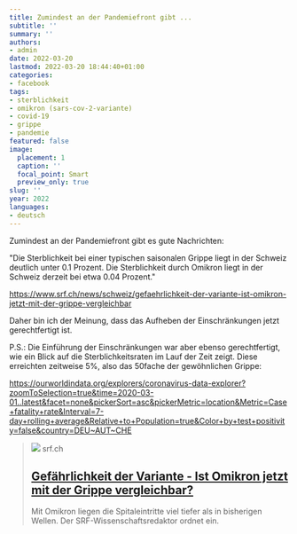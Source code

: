 ```yaml
---
title: Zumindest an der Pandemiefront gibt ...
subtitle: ''
summary: ''
authors:
- admin
date: 2022-03-20
lastmod: 2022-03-20 18:44:40+01:00
categories:
- facebook
tags:
- sterblichkeit
- omikron (sars-cov-2-variante)
- covid-19
- grippe
- pandemie
featured: false
image:
  placement: 1
  caption: ''
  focal_point: Smart
  preview_only: true
slug: ''
year: 2022
languages:
- deutsch
---
```


Zumindest an der Pandemiefront gibt es gute Nachrichten:

"Die Sterblichkeit bei einer typischen saisonalen Grippe liegt in der Schweiz deutlich unter 0.1 Prozent. Die Sterblichkeit durch Omikron liegt in der Schweiz derzeit bei etwa 0.04 Prozent."

https://www.srf.ch/news/schweiz/gefaehrlichkeit-der-variante-ist-omikron-jetzt-mit-der-grippe-vergleichbar

Daher bin ich der Meinung, dass das Aufheben der Einschränkungen jetzt gerechtfertigt ist. 

P.S.: Die Einführung der Einschränkungen war aber ebenso gerechtfertigt, wie ein Blick auf die Sterblichkeitsraten im Lauf der Zeit zeigt. Diese erreichten zeitweise 5%, also das 50fache der gewöhnlichen Grippe:

https://ourworldindata.org/explorers/coronavirus-data-explorer?zoomToSelection=true&time=2020-03-01..latest&facet=none&pickerSort=asc&pickerMetric=location&Metric=Case+fatality+rate&Interval=7-day+rolling+average&Relative+to+Population=true&Color+by+test+positivity=false&country=DEU~AUT~CHE
> [![](https://www.srf.ch/static/cms/images/branded_srf_news/2c260f.jpg)](https://www.srf.ch/news/schweiz/gefaehrlichkeit-der-variante-ist-omikron-jetzt-mit-der-grippe-vergleichbar)
> srf.ch
> ## [Gefährlichkeit der Variante - Ist Omikron jetzt mit der Grippe vergleichbar?](https://www.srf.ch/news/schweiz/gefaehrlichkeit-der-variante-ist-omikron-jetzt-mit-der-grippe-vergleichbar)
>
>Mit Omikron liegen die Spitaleintritte viel tiefer als in bisherigen Wellen. Der SRF-Wissenschaftsredaktor ordnet ein.